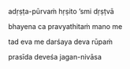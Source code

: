 adṛṣṭa-pūrvaṁ hṛṣito ’smi dṛṣṭvā

bhayena ca pravyathitaṁ mano me

tad eva me darśaya deva rūpaṁ

prasīda deveśa jagan-nivāsa
